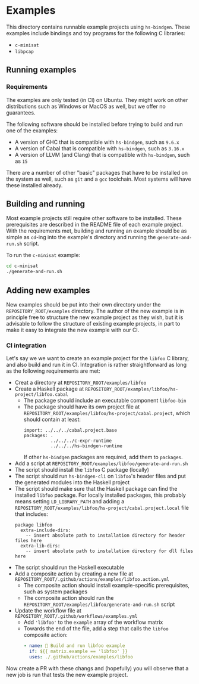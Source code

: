 # Examples

This directory contains runnable example projects using `hs-bindgen`. These
examples include bindings and toy programs for the following C libraries:

* `c-minisat`
* `libpcap`

## Running examples

### Requirements

The examples are only tested (in CI) on Ubuntu. They might work on other
distributions such as Windows or MacOS as well, but we offer no guarantees.

The following software should be installed before trying to build and run one of the
examples:

* A version of GHC that is compatible with `hs-bindgen`, such as `9.6.x`
* A version of Cabal that is compatible with `hs-bindgen`, such as `3.16.x`
* A version of LLVM (and Clang) that is compatible with `hs-bindgen`, such as `15`

There are a number of other "basic" packages that have to be installed on the
system as well, such as `git` and a `gcc` toolchain. Most systems will have
these installed already.

## Building and running

Most example projects still require other software to be installed. These
prerequisites are described in the README file of each example project. With the
requirements met, building and running an example should be as simple as
`cd`-ing into the example's directory and running the `generate-and-run.sh`
script.

To run the `c-minisat` example:

```bash
cd c-minisat
./generate-and-run.sh
```

## Adding new examples

New examples should be put into their own directory under the
`REPOSITORY_ROOT/examples` directory. The author of the new example is in
principle free to structure the new example project as they wish, but it is
advisable to follow the structure of existing example projects, in part to make
it easy to integrate the new example with our CI.

### CI integration

Let's say we we want to create an example project for the `libfoo` C library,
and also build and run it in CI. Integration is rather straightforward as long
as the following requirements are met:

* Creat a directory at `REPOSITORY_ROOT/examples/libfoo`
* Create a Haskell package at
   `REPOSITORY_ROOT/examples/libfoo/hs-project/libfoo.cabal`
  * The package should include an executable component `libfoo-bin`
  * The package should have its own project file at
    `REPOSITORY_ROOT/examples/libfoo/hs-project/cabal.project`, which should
    contain at least:
    ```
    import: ../../../cabal.project.base
    packages: .
              ../../../c-expr-runtime
              ../../../hs-bindgen-runtime
    ```
    If other `hs-bindgen` packages are required, add them to `packages`.
*  Add a script at `REPOSITORY_ROOT/examples/libfoo/generate-and-run.sh`
  * The script should install the `libfoo` C package (locally)
  * The script should run `hs-bindgen-cli` on `libfoo`'s header files and put
    the generated modules into the Haskell project
  * The script should make sure that the Haskell package can find the installed
    `libfoo` package. For locally installed packages, this probably means
    setting `LD_LIBRARY_PATH` and adding a
    `REPOSITORY_ROOT/examples/libfoo/hs-project/cabal.project.local` file that
    includes:
    ```
    package libfoo
      extra-include-dirs:
        -- insert absolute path to installation directory for header files here
      extra-lib-dirs:
        -- insert absolute path to installation directory for dll files here
    ```
  * The script should run the Haskell executable
* Add a composite action by creating a new file at
   `REPOSITORY_ROOT/.github/actions/examples/libfoo.action.yml`
  * The composite action should install example-specific prerequisites, such as
    system packages
  * The composite action should run the
    `REPOSITORY_ROOT/examples/libfoo/generate-and-run.sh` script
* Update the workflow file at `REPOSITORY_ROOT/.github/workflows/examples.yml`
  * Add `'libfoo'` to the `example` array of the workflow matrix
  * Towards the end of the file, add a step that calls the `libfoo` composite action:
    ```yml
    - name: 🧪 Build and run libfoo example
      if: ${{ matrix.example == 'libfoo' }}
      uses: ./.github/actions/examples/libfoo
    ```

Now create a PR with these changs and (hopefully) you will observe that a new
job is run that tests the new example project.